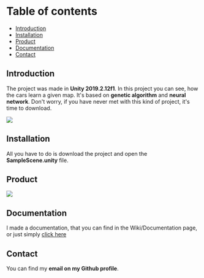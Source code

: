 # Table of contents
* [Introduction](#introduction)
* [Installation](#installation)
* [Product](#product)
* [Documentation](https://github.com/martenq1337/COPS_AI/wiki/Documentation)
* [Contact](#contact)

## Introduction
The project was made in **Unity 2019.2.12f1**. In this project you can see, how the cars learn a given map. It's based on **genetic algorithm** and **neural network**. Don't worry, if you have never met with this kind of project, it's time to download. 

![](https://img.shields.io/github/stars/martenq1337/COPS_AI.svg)


## Installation
All you have to do is download the project and open the **SampleScene.unity** file.
## Product
![](https://github.com/martenq1337/COPS_AI/blob/master/github_img/main_img.jpg)
## Documentation
I made a documentation, that you can find in the Wiki/Documentation page, or just simply [click here](https://github.com/martenq1337/COPS_AI/wiki/Documentation)
## Contact
You can find my **email on my Github profile**.<br>
